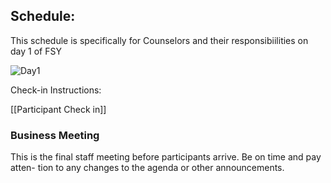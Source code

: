 ## Schedule:

This schedule is specifically for Counselors and their responsibiilities on day 1 of FSY

<img src="https://i.ibb.co/x67yXkV/Day1.jpg" alt="Day1" border="0">

Check-in Instructions:

[[Participant Check in]]

### Business Meeting

This is the final staff meeting before participants arrive. Be on time and pay atten-
tion to any changes to the agenda or other announcements.
